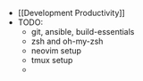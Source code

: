 - [[Development Productivity]]
- TODO:
	- git, ansible, build-essentials
	- zsh and oh-my-zsh
	- neovim setup
	- tmux setup
	-